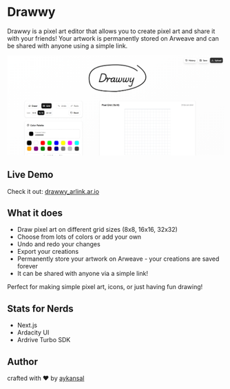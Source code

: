 # Drawwy

Drawwy is a pixel art editor that allows you to create pixel art and share it with your friends! Your artwork is permanently stored on Arweave and can be shared with anyone using a simple link.

![Drawwy App](public/image.png)

## Live Demo
Check it out: [drawwy_arlink.ar.io](https://drawwy_arlink.ar.io/?utm_source=github)

## What it does
- Draw pixel art on different grid sizes (8x8, 16x16, 32x32)
- Choose from lots of colors or add your own
- Undo and redo your changes
- Export your creations
- Permanently store your artwork on Arweave - your creations are saved forever
- It can be shared with anyone via a simple link!

Perfect for making simple pixel art, icons, or just having fun drawing!

## Stats for Nerds
- Next.js
- Ardacity UI
- Ardrive Turbo SDK

## Author
crafted with ❤️ by [aykansal](https://x.com/aykansal)